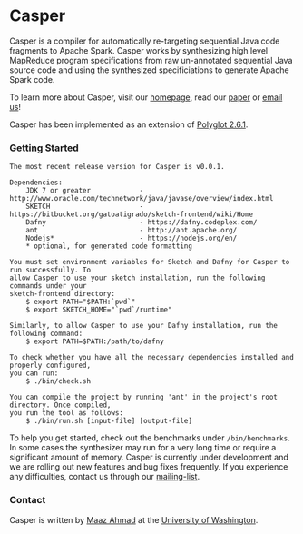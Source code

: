 # Casper
Casper is a compiler for automatically re-targeting sequential Java code fragments
to Apache Spark. Casper works by synthesizing high level MapReduce program specifications
from raw un-annotated sequential Java source code and using the synthesized specificiations 
to generate Apache Spark code.

To learn more about Casper, visit our [homepage](http://casper.uwplse.org), read our [paper](http://homes.cs.washington.edu/~maazsaf/synt16.pdf) or [email us](https://mailman.cs.washington.edu/mailman/listinfo/casper-users)!

Casper has been implemented as an extension of [Polyglot 2.6.1](https://www.cs.cornell.edu/projects/polyglot/).

### Getting Started
    The most recent release version for Casper is v0.0.1.
    
    Dependencies:
        JDK 7 or greater            - http://www.oracle.com/technetwork/java/javase/overview/index.html
        SKETCH                      - https://bitbucket.org/gatoatigrado/sketch-frontend/wiki/Home        
        Dafny                       - https://dafny.codeplex.com/
        ant							- http://ant.apache.org/
        Nodejs*                     - https://nodejs.org/en/
        * optional, for generated code formatting 
        
    You must set environment variables for Sketch and Dafny for Casper to run successfully. To
    allow Casper to use your sketch installation, run the following commands under your
    sketch-frontend directory:
        $ export PATH="$PATH:`pwd`"
        $ export SKETCH_HOME="`pwd`/runtime"
        
    Similarly, to allow Casper to use your Dafny installation, run the following command:
        $ export PATH=$PATH:/path/to/dafny
    
    To check whether you have all the necessary dependencies installed and properly configured, 
    you can run:
        $ ./bin/check.sh

   	You can compile the project by running 'ant' in the project's root directory. Once compiled, 
   	you run the tool as follows:
        $ ./bin/run.sh [input-file] [output-file]

To help you get started, check out the benchmarks under `/bin/benchmarks`. In
some cases the synthesizer may run for a very long time or require a significant amount of
memory. Casper is currently under development and we are rolling out new features and bug
fixes frequently. If you experience any difficulties, contact us through our [mailing-list](https://mailman.cs.washington.edu/mailman/listinfo/casper-users).

### Contact
Casper is written by [Maaz Ahmad](http://homes.cs.washington.edu/~maazsaf/) at the [University of Washington](http://www.washington.edu/).
